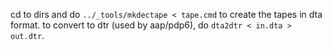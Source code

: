 cd to dirs and do
`../_tools/mkdectape < tape.cmd` to create the tapes in dta format.
to convert to dtr (used by aap/pdp6), do `dta2dtr < in.dta > out.dtr`.
